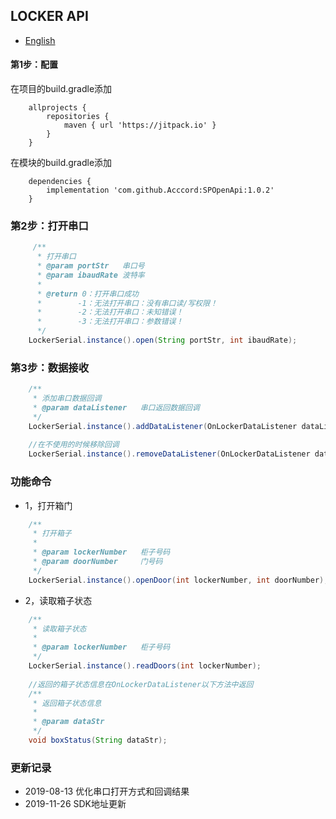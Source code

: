 ## LOCKER API
- [English](https://github.com/Acccord/AndroidSerialPort/blob/master/doc/LockerApi-en.md)

#### 第1步：配置
在项目的build.gradle添加
```
    allprojects {
        repositories {
            maven { url 'https://jitpack.io' }
        }
    }
```
在模块的build.gradle添加
```
    dependencies {
        implementation 'com.github.Acccord:SPOpenApi:1.0.2'
    }
```

### 第2步：打开串口
``` java
     /**
      * 打开串口
      * @param portStr   串口号
      * @param ibaudRate 波特率
      *
      * @return 0：打开串口成功
      *        -1：无法打开串口：没有串口读/写权限！
      *        -2：无法打开串口：未知错误！
      *        -3：无法打开串口：参数错误！
      */
    LockerSerial.instance().open(String portStr, int ibaudRate);
```

### 第3步：数据接收
``` java
    /**
     * 添加串口数据回调
     * @param dataListener   串口返回数据回调
     */
    LockerSerial.instance().addDataListener(OnLockerDataListener dataListener);
    
    //在不使用的时候移除回调
    LockerSerial.instance().removeDataListener(OnLockerDataListener dataListener);
```

### 功能命令
- 1，打开箱门
``` java
    /**
     * 打开箱子
     *
     * @param lockerNumber   柜子号码
     * @param doorNumber     门号码
     */
    LockerSerial.instance().openDoor(int lockerNumber, int doorNumber);
```

- 2，读取箱子状态
``` java
    /**
     * 读取箱子状态
     *
     * @param lockerNumber   柜子号码
     */
    LockerSerial.instance().readDoors(int lockerNumber);
    
    //返回的箱子状态信息在OnLockerDataListener以下方法中返回
    /**
     * 返回箱子状态信息
     *
     * @param dataStr
     */
    void boxStatus(String dataStr);
```

### 更新记录
- 2019-08-13 优化串口打开方式和回调结果
- 2019-11-26 SDK地址更新
